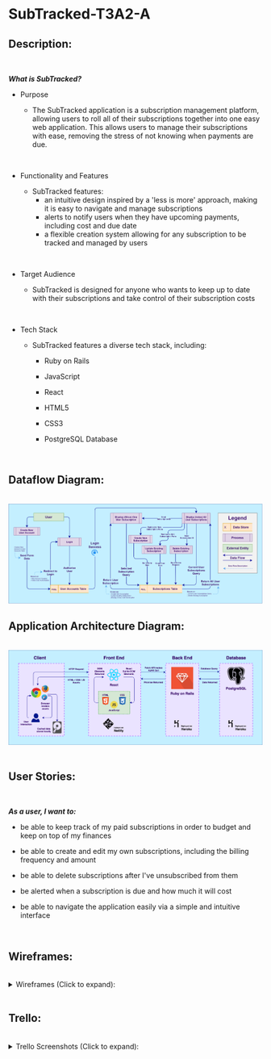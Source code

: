 # SubTracked-T3A2-A

## Description:

<br/>

***What is SubTracked?***

- Purpose

    - The SubTracked application is a subscription management platform, allowing users to roll all of their subscriptions together into one easy web application. This allows users to manage their subscriptions with ease, removing the stress of not knowing when payments are due.

<br>

- Functionality and Features

   - SubTracked features:
     - an intuitive design inspired by a 'less is more' approach, making it is easy to navigate and manage subscriptions
     - alerts to notify users when they have upcoming payments, including cost and due date
     - a flexible creation system allowing for any subscription to be tracked and managed by users

<br>

- Target Audience

   - SubTracked is designed for anyone who wants to keep up to date with their subscriptions and take control of their subscription costs

<br>

- Tech Stack

    - SubTracked features a diverse tech stack, including:

       - Ruby on Rails

       - JavaScript

       - React

       - HTML5

       - CSS3

       - PostgreSQL Database

<br/>

## Dataflow Diagram:

<br/>

<img src="./img/diagrams/dataflow.png" alt="Data Flow Diagram" />

<br/>

## Application Architecture Diagram:

<br/>

<img src="./img/diagrams/app-arch.png" alt="Application Architecture Diagram" />

<br/>

<br/>

## User Stories:

<br/>

***As a user, I want to:***

- be able to keep track of my paid subscriptions in order to budget and keep on top of my finances

- be able to create and edit my own subscriptions, including the billing frequency and amount

- be able to delete subscriptions after I've unsubscribed from them

- be alerted when a subscription is due and how much it will cost

- be able to navigate the application easily via a simple and intuitive interface

<br/>

## Wireframes:

<br/>

<details>
    <summary>
    Wireframes (Click to expand):
    </summary>
    - Example:
    <img src="./example.png" alt="Example Text" />
</details>

<br/>

## Trello:

<br/>

<details>
    <summary>
    Trello Screenshots (Click to expand):
    </summary>
    - Day 1:
    <img src="./img/trello-screenshots/trello-jan-18-21.png" alt="Trello Screenshot Day 1" />
    - Day 2:
    <img src="./img/trello-screenshots/trello-jan-19-21.png" alt="Trello Screenshot Day 2" />
    - Day 3:
    <img src="./img/trello-screenshots/trello-jan-20-21.png" alt="Trello Screenshot Day 3" />
    - Day 5:
    <img src="./img/trello-screenshots/trello-jan-22-21.png" alt="Trello Screenshot Day 5" />
</details>

<br/>

